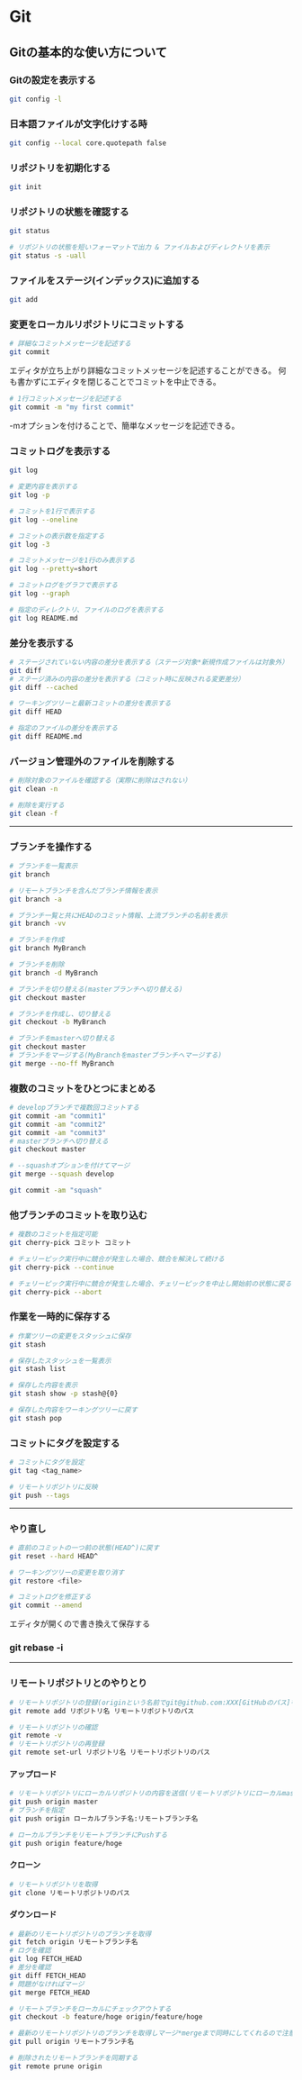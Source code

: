 # Git

## Gitの基本的な使い方について

### Gitの設定を表示する

```sh
git config -l
```

### 日本語ファイルが文字化けする時

```sh
git config --local core.quotepath false
```

### リポジトリを初期化する

```sh
git init
```

### リポジトリの状態を確認する

```sh
git status
```

```sh
# リポジトリの状態を短いフォーマットで出力 & ファイルおよびディレクトリを表示
git status -s -uall
```

### ファイルをステージ(インデックス)に追加する

```sh
git add
```

### 変更をローカルリポジトリにコミットする

```sh
# 詳細なコミットメッセージを記述する
git commit
```

エディタが立ち上がり詳細なコミットメッセージを記述することができる。
何も書かずにエディタを閉じることでコミットを中止できる。

```sh
# 1行コミットメッセージを記述する
git commit -m "my first commit"
```

-mオプションを付けることで、簡単なメッセージを記述できる。

### コミットログを表示する

```sh
git log
```

```sh
# 変更内容を表示する
git log -p
```

```sh
# コミットを1行で表示する
git log --oneline
```

```sh
# コミットの表示数を指定する
git log -3
```

```sh
# コミットメッセージを1行のみ表示する
git log --pretty=short
```

```sh
# コミットログをグラフで表示する
git log --graph
```

```sh
# 指定のディレクトリ、ファイルのログを表示する
git log README.md
```

### 差分を表示する

```sh
# ステージされていない内容の差分を表示する（ステージ対象*新規作成ファイルは対象外）
git diff
# ステージ済みの内容の差分を表示する（コミット時に反映される変更差分）
git diff --cached
```

```sh
# ワーキングツリーと最新コミットの差分を表示する
git diff HEAD
```

```sh
# 指定のファイルの差分を表示する
git diff README.md
```

### バージョン管理外のファイルを削除する

```sh
# 削除対象のファイルを確認する（実際に削除はされない）
git clean -n

# 削除を実行する
git clean -f
```

***

### ブランチを操作する

```sh
# ブランチを一覧表示
git branch
```

```sh
# リモートブランチを含んだブランチ情報を表示
git branch -a
```

```sh
# ブランチ一覧と共にHEADのコミット情報、上流ブランチの名前を表示
git branch -vv
```

```sh
# ブランチを作成
git branch MyBranch
```

```sh
# ブランチを削除
git branch -d MyBranch
```

```sh
# ブランチを切り替える(masterブランチへ切り替える)
git checkout master
```

```sh
# ブランチを作成し、切り替える
git checkout -b MyBranch
```

```sh
# ブランチをmasterへ切り替える
git checkout master
# ブランチをマージする(MyBranchをmasterブランチへマージする)
git merge --no-ff MyBranch
```

### 複数のコミットをひとつにまとめる

```sh
# developブランチで複数回コミットする
git commit -am "commit1"
git commit -am "commit2"
git commit -am "commit3"
# masterブランチへ切り替える
git checkout master

# --squashオプションを付けてマージ
git merge --squash develop

git commit -am "squash"
```

### 他ブランチのコミットを取り込む

```sh
# 複数のコミットを指定可能
git cherry-pick コミット コミット

# チェリーピック実行中に競合が発生した場合、競合を解決して続ける
git cherry-pick --continue

# チェリーピック実行中に競合が発生した場合、チェリーピックを中止し開始前の状態に戻る
git cherry-pick --abort
```

### 作業を一時的に保存する

```sh
# 作業ツリーの変更をスタッシュに保存
git stash

# 保存したスタッシュを一覧表示
git stash list

# 保存した内容を表示
git stash show -p stash@{0}

# 保存した内容をワーキングツリーに戻す
git stash pop
```

### コミットにタグを設定する

```sh
# コミットにタグを設定
git tag <tag_name>

# リモートリポジトリに反映
git push --tags
```

***

### やり直し

```sh
# 直前のコミットの一つ前の状態(HEAD^)に戻す
git reset --hard HEAD^
```

```sh
# ワーキングツリーの変更を取り消す
git restore <file>
```

```sh
# コミットログを修正する
git commit --amend
```

エディタが開くので書き換えて保存する

### git rebase -i

***

### リモートリポジトリとのやりとり

```sh
# リモートリポジトリの登録(originという名前でgit@github.com:XXX[GitHubのパス]を指定など)
git remote add リポジトリ名 リモートリポジトリのパス
```

```sh
# リモートリポジトリの確認
git remote -v
# リモートリポジトリの再登録
git remote set-url リポジトリ名 リモートリポジトリのパス
```

#### アップロード

```sh
# リモートリポジトリにローカルリポジトリの内容を送信(リモートリポジトリにローカルmasterブランチの内容を送信)
git push origin master
# ブランチを指定
git push origin ローカルブランチ名:リモートブランチ名

# ローカルブランチをリモートブランチにPushする
git push origin feature/hoge
```

#### クローン

```sh
# リモートリポジトリを取得
git clone リモートリポジトリのパス
```

#### ダウンロード

```sh
# 最新のリモートリポジトリのブランチを取得
git fetch origin リモートブランチ名
# ログを確認
git log FETCH_HEAD
# 差分を確認
git diff FETCH_HEAD
# 問題がなければマージ
git merge FETCH_HEAD

# リモートブランチをローカルにチェックアウトする
git checkout -b feature/hoge origin/feature/hoge
```

```sh
# 最新のリモートリポジトリのブランチを取得しマージ*mergeまで同時にしてくれるので注意
git pull origin リモートブランチ名

# 削除されたリモートブランチを同期する
git remote prune origin
```
